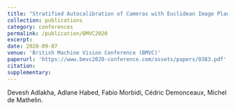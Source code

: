 ```yaml
---
title: "Stratified Autocalibration of Cameras with Euclidean Image Plane"
collection: publications
category: conferences
permalink: /publication/BMVC2020
excerpt: 
date: 2020-09-07
venue: 'British Machine Vision Conference (BMVC)'
paperurl: 'https://www.bmvc2020-conference.com/assets/papers/0383.pdf'
citation: 
supplementary:
---
```


Devesh Adlakha, Adlane Habed, Fabio Morbidi, Cédric Demonceaux, Michel de Mathelin.
